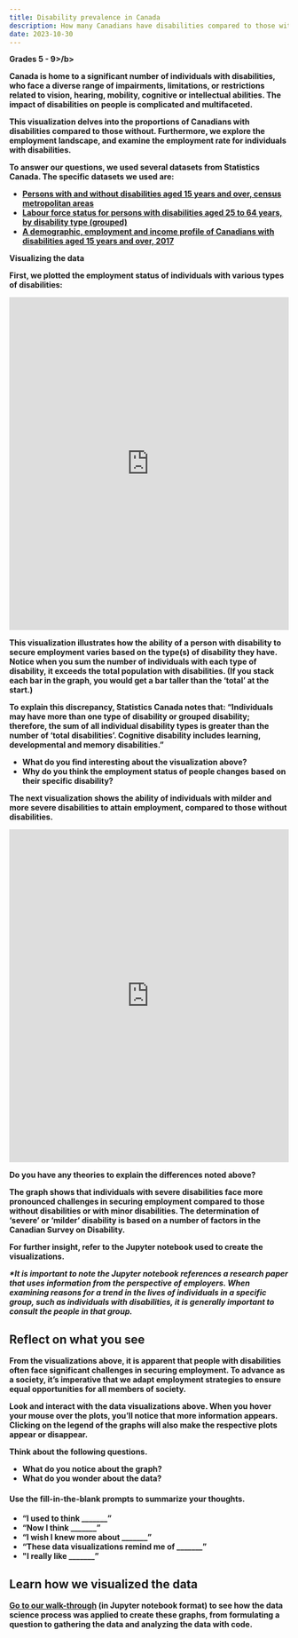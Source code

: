 ```yaml
---
title: Disability prevalence in Canada
description: How many Canadians have disabilities compared to those without? What are the employment rates among Canadians with disabilities?
date: 2023-10-30
---
```

<p><b>Grades 5 - 9>/b></p>
<p>Canada is home to a significant number of individuals with disabilities, who face a diverse range of impairments, limitations, or restrictions related to vision, hearing, mobility, cognitive or intellectual abilities. The impact of disabilities on people is complicated and multifaceted.</p>
<p>This visualization delves into the proportions of Canadians with disabilities compared to those without. Furthermore, we explore the employment landscape, and examine the employment rate for individuals with disabilities.</p>
<p><strong>To answer our questions, we used several datasets from Statistics Canada. The specific datasets we used are:<br>
</strong></p>
<ul>
<li><a href="https://www150.statcan.gc.ca/t1/tbl1/en/tv.action?pid=1310075001" target="_blank" rel="noopener">Persons with and without disabilities aged 15 years and over, census metropolitan areas</a></li>
<li><a href="https://www150.statcan.gc.ca/t1/tbl1/en/tv.action?pid=1310073001" target="_blank" rel="noopener">Labour force status for persons with disabilities aged 25 to 64 years, by disability type (grouped)</a></li>
<li><a href="https://www150.statcan.gc.ca/n1/pub/89-654-x/89-654-x2018002-eng.htm" target="_blank" rel="noopener">A demographic, employment and income profile of Canadians with disabilities aged 15 years and over, 2017</a></li>
</ul>
<p><strong>Visualizing the data</strong></p>
<p>First, we plotted the employment status of individuals with various types of disabilities:</p>
<p><iframe loading="lazy" id="igraph" class="post-img-shadow" style="border: none;" src="https://callysto.github.io/data-files/data-viz-of-the-week/disabilities/by_type_fig.html" width="100%" height="600 " scrolling="no" seamless="seamless"></iframe></p>
<p>This visualization illustrates how the ability of a person with disability to secure employment varies based on the type(s) of disability they have. Notice when you sum the number of individuals with each type of disability, it exceeds the total population with disabilities. (If you stack each bar in the graph, you would get a bar taller than the ‘total’ at the start.)</p>
<p>To explain this discrepancy, Statistics Canada notes that: “Individuals may have more than one type of disability or grouped disability; therefore, the sum of all individual disability types is greater than the number of ‘total disabilities’. Cognitive disability includes learning, developmental and memory disabilities.”</p>
<ul>
<li>What do you find interesting about the visualization above?</li>
<li>Why do you think the employment status of people changes based on their specific disability?</li>
</ul>

<p>The next visualization shows the ability of individuals with milder and more severe disabilities to attain employment, compared to those without disabilities.</p>
<p><iframe loading="lazy" id="igraph" class="post-img-shadow" style="border: none;" src="https://callysto.github.io/data-files/data-viz-of-the-week/disabilities/mean_fig_total.html" width="100%" height="600 " scrolling="no" seamless="seamless"></iframe></p>
<p>Do you have any theories to explain the differences noted above?</p>
<p>The graph shows that individuals with severe disabilities face more pronounced challenges in securing employment compared to those without disabilities or with minor disabilities. The determination of ‘severe’ or ‘milder’ disability is based on a number of factors in the Canadian Survey on Disability.</p>
<p>For further insight, refer to the Jupyter notebook used to create the visualizations.</p>
<p><em>*It is important to note the Jupyter notebook references a research paper that uses information from the perspective of employers. When examining reasons for a trend in the lives of individuals in a specific group, such as individuals with disabilities, it is generally important to consult the people in that group.</em></p>

<h2><b>Reflect on what you see</b></h2>
<p>From the visualizations above, it is apparent that people with disabilities often face significant challenges in securing employment. To advance as a society, it’s imperative that we adapt employment strategies to ensure equal opportunities for all members of society.</p>
<p>Look and interact with the data visualizations above. When you hover your mouse over the plots, you’ll notice that more information appears. Clicking on the legend of the graphs will also make the respective plots appear or disappear.</p>
<p><strong>Think about the following questions.</strong></p>
<ul>
<li>What do you notice about the graph?</li>
<li>What do you wonder about the data?</li>
</ul>
<h4><b>Use the fill-in-the-blank prompts to summarize your thoughts.</b></h4>
<ul>
<li aria-level="1">“I used to think _______”</li>
<li aria-level="1">“Now I think _______”</li>
<li aria-level="1">“I wish I knew more about _______”</li>
<li aria-level="1">“These data visualizations remind me of _______”</li>
<li aria-level="1">"I really like _______”</li>
</ul>
<h2>Learn how we visualized the data</h2>
<p><a href="https://bit.ly/disability-prevalence" target="_blank" rel="noopener">Go to our walk-through</a> (in Jupyter notebook format) to see how the data science process was applied to create these graphs, from formulating a question to gathering the data and analyzing the data with code.</p>